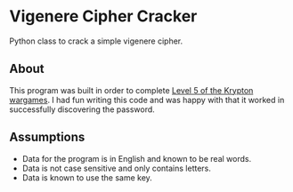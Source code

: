 # Vigenere Cipher Cracker

Python class to crack a simple vigenere cipher.

## About

This program was built in order to complete [Level 5 of the Krypton wargames](https://overthewire.org/wargames/krypton/krypton5.html). I had fun writing this code and was happy with that it worked in successfully discovering the password.

## Assumptions

- Data for the program is in English and known to be real words.
- Data is not case sensitive and only contains letters.
- Data is known to use the same key.

